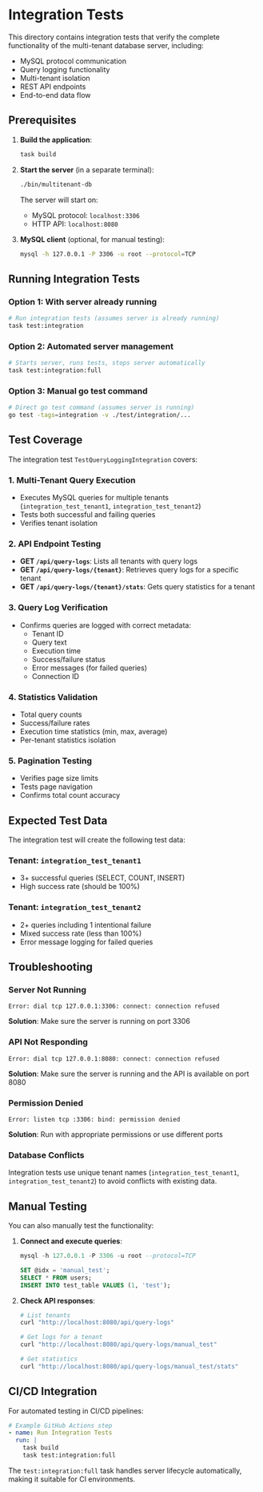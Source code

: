 # Integration Tests

This directory contains integration tests that verify the complete functionality of the multi-tenant database server, including:

- MySQL protocol communication
- Query logging functionality  
- Multi-tenant isolation
- REST API endpoints
- End-to-end data flow

## Prerequisites

1. **Build the application**:
   ```bash
   task build
   ```

2. **Start the server** (in a separate terminal):
   ```bash
   ./bin/multitenant-db
   ```
   
   The server will start on:
   - MySQL protocol: `localhost:3306`
   - HTTP API: `localhost:8080`

3. **MySQL client** (optional, for manual testing):
   ```bash
   mysql -h 127.0.0.1 -P 3306 -u root --protocol=TCP
   ```

## Running Integration Tests

### Option 1: With server already running
```bash
# Run integration tests (assumes server is already running)
task test:integration
```

### Option 2: Automated server management
```bash
# Starts server, runs tests, stops server automatically
task test:integration:full
```

### Option 3: Manual go test command
```bash
# Direct go test command (assumes server is running)
go test -tags=integration -v ./test/integration/...
```

## Test Coverage

The integration test `TestQueryLoggingIntegration` covers:

### 1. Multi-Tenant Query Execution
- Executes MySQL queries for multiple tenants (`integration_test_tenant1`, `integration_test_tenant2`)
- Tests both successful and failing queries
- Verifies tenant isolation

### 2. API Endpoint Testing
- **GET `/api/query-logs`**: Lists all tenants with query logs
- **GET `/api/query-logs/{tenant}`**: Retrieves query logs for a specific tenant
- **GET `/api/query-logs/{tenant}/stats`**: Gets query statistics for a tenant

### 3. Query Log Verification
- Confirms queries are logged with correct metadata:
  - Tenant ID
  - Query text
  - Execution time
  - Success/failure status
  - Error messages (for failed queries)
  - Connection ID

### 4. Statistics Validation
- Total query counts
- Success/failure rates
- Execution time statistics (min, max, average)
- Per-tenant statistics isolation

### 5. Pagination Testing
- Verifies page size limits
- Tests page navigation
- Confirms total count accuracy

## Expected Test Data

The integration test will create the following test data:

### Tenant: `integration_test_tenant1`
- 3+ successful queries (SELECT, COUNT, INSERT)
- High success rate (should be 100%)

### Tenant: `integration_test_tenant2`  
- 2+ queries including 1 intentional failure
- Mixed success rate (less than 100%)
- Error message logging for failed queries

## Troubleshooting

### Server Not Running
```
Error: dial tcp 127.0.0.1:3306: connect: connection refused
```
**Solution**: Make sure the server is running on port 3306

### API Not Responding
```
Error: dial tcp 127.0.0.1:8080: connect: connection refused  
```
**Solution**: Make sure the server is running and the API is available on port 8080

### Permission Denied
```
Error: listen tcp :3306: bind: permission denied
```
**Solution**: Run with appropriate permissions or use different ports

### Database Conflicts
Integration tests use unique tenant names (`integration_test_tenant1`, `integration_test_tenant2`) to avoid conflicts with existing data.

## Manual Testing

You can also manually test the functionality:

1. **Connect and execute queries**:
   ```sql
   mysql -h 127.0.0.1 -P 3306 -u root --protocol=TCP
   
   SET @idx = 'manual_test';
   SELECT * FROM users;
   INSERT INTO test_table VALUES (1, 'test');
   ```

2. **Check API responses**:
   ```bash
   # List tenants
   curl "http://localhost:8080/api/query-logs"
   
   # Get logs for a tenant
   curl "http://localhost:8080/api/query-logs/manual_test"
   
   # Get statistics
   curl "http://localhost:8080/api/query-logs/manual_test/stats"
   ```

## CI/CD Integration

For automated testing in CI/CD pipelines:

```yaml
# Example GitHub Actions step
- name: Run Integration Tests
  run: |
    task build
    task test:integration:full
```

The `test:integration:full` task handles server lifecycle automatically, making it suitable for CI environments.
